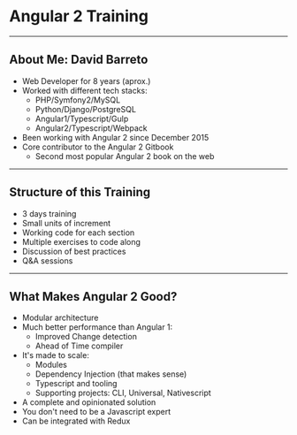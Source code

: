 # Angular 2 Training

---

## About Me: David Barreto

- Web Developer for 8 years (aprox.)
- Worked with different tech stacks:
  - PHP/Symfony2/MySQL
  - Python/Django/PostgreSQL
  - Angular1/Typescript/Gulp
  - Angular2/Typescript/Webpack
- Been working with Angular 2 since December 2015
- Core contributor to the Angular 2 Gitbook
  - Second most popular Angular 2 book on the web

---

## Structure of this Training

- 3 days training
- Small units of increment
- Working code for each section
- Multiple exercises to code along
- Discussion of best practices
- Q&A sessions

---

## What Makes Angular 2 Good?

- Modular architecture
- Much better performance than Angular 1:
  - Improved Change detection
  - Ahead of Time compiler
- It's made to scale:
  - Modules
  - Dependency Injection (that makes sense)
  - Typescript and tooling
  - Supporting projects: CLI, Universal, Nativescript
- A complete and opinionated solution
- You don't need to be a Javascript expert
- Can be integrated with Redux
